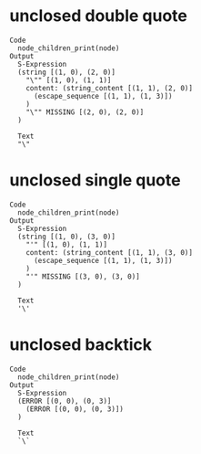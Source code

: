 # unclosed double quote

    Code
      node_children_print(node)
    Output
      S-Expression
      (string [(1, 0), (2, 0)]
        "\"" [(1, 0), (1, 1)]
        content: (string_content [(1, 1), (2, 0)]
          (escape_sequence [(1, 1), (1, 3)])
        )
        "\"" MISSING [(2, 0), (2, 0)]
      )
      
      Text
      "\"
      
      

# unclosed single quote

    Code
      node_children_print(node)
    Output
      S-Expression
      (string [(1, 0), (3, 0)]
        "'" [(1, 0), (1, 1)]
        content: (string_content [(1, 1), (3, 0)]
          (escape_sequence [(1, 1), (1, 3)])
        )
        "'" MISSING [(3, 0), (3, 0)]
      )
      
      Text
      '\'
      
      
      

# unclosed backtick

    Code
      node_children_print(node)
    Output
      S-Expression
      (ERROR [(0, 0), (0, 3)]
        (ERROR [(0, 0), (0, 3)])
      )
      
      Text
      `\`
      

